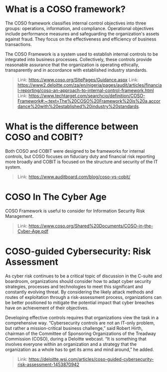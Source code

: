 # What is a COSO framework?

The COSO framework classifies internal control objectives into three groups: operations, information, and compliance. Operational objectives include performance measures and safeguarding the organization's assets against fraud. They focus on the effectiveness and efficiency of business transactions.

The COSO Framework is a system used to establish internal controls to be integrated into business processes. Collectively, these controls provide reasonable assurance that the organization is operating ethically, transparently and in accordance with established industry standards.

  > Link: https://www.coso.org/SitePages/Guidance.aspx
  > Link: https://www2.deloitte.com/za/en/nigeria/pages/audit/articles/financial-reporting/coso-an-approach-to-internal-control-framework.html
  > Link: https://www.techtarget.com/searchcio/definition/COSO-Framework#:~:text=The%20COSO%20Framework%20is%20a,accordance%20with%20established%20industry%20standards.

# What is the difference between COSO and COBIT?

Both COSO and COBIT were designed to be frameworks for internal controls, but COSO focuses on fiduciary duty and financial risk reporting more broadly and COBIT is focused on the structure and security of the IT system.

  > Link: https://www.auditboard.com/blog/coso-vs-cobit/

# COSO In The Cyber Age

COSO Framework is useful to consider for Information Security Risk Management.

  > Link: https://www.coso.org/Shared%20Documents/COSO-in-the-Cyber-Age.pdf
 
# COSO-guided Cybersecurity: Risk Assessment

As cyber risk continues to be a critical topic of discussion in the C-suite and boardroom, organizations should consider how to adapt cyber security strategies, processes and technologies to meet this significant and constantly evolving threat. By considering the likely attack methods and routes of exploitation through a risk-assessment process, organizations can be better positioned to mitigate the potential impact that cyber breaches have on achievement of their objectives.

Developing effective controls requires that organizations view the task in a comprehensive way. “Cybersecurity controls are not an IT-only problem, but rather a mission-critical business challenge,” said Robert Hirth, chairman of the Committee of Sponsoring Organizations of the Treadway Commission (COSO), during a Deloitte webcast. “It is something that involves everyone within an organization and a strategy that the organization as a whole has to get its arms and mind around,” he added.

  > Link: https://deloitte.wsj.com/articles/coso-guided-cybersecurity-risk-assessment-1453870942

